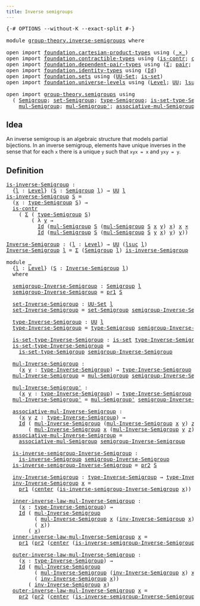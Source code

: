 ```yaml
---
title: Inverse semigroups
---
```


<pre class="Agda"><a id="44" class="Symbol">{-#</a> <a id="48" class="Keyword">OPTIONS</a> <a id="56" class="Pragma">--without-K</a> <a id="68" class="Pragma">--exact-split</a> <a id="82" class="Symbol">#-}</a>

<a id="87" class="Keyword">module</a> <a id="94" href="group-theory.inverse-semigroups.html" class="Module">group-theory.inverse-semigroups</a> <a id="126" class="Keyword">where</a>

<a id="133" class="Keyword">open</a> <a id="138" class="Keyword">import</a> <a id="145" href="foundation.cartesian-product-types.html" class="Module">foundation.cartesian-product-types</a> <a id="180" class="Keyword">using</a> <a id="186" class="Symbol">(</a><a id="187" href="foundation-core.cartesian-product-types.html#577" class="Function Operator">_×_</a><a id="190" class="Symbol">)</a>
<a id="192" class="Keyword">open</a> <a id="197" class="Keyword">import</a> <a id="204" href="foundation.contractible-types.html" class="Module">foundation.contractible-types</a> <a id="234" class="Keyword">using</a> <a id="240" class="Symbol">(</a><a id="241" href="foundation-core.contractible-types.html#992" class="Function">is-contr</a><a id="249" class="Symbol">;</a> <a id="251" href="foundation-core.contractible-types.html#1085" class="Function">center</a><a id="257" class="Symbol">)</a>
<a id="259" class="Keyword">open</a> <a id="264" class="Keyword">import</a> <a id="271" href="foundation.dependent-pair-types.html" class="Module">foundation.dependent-pair-types</a> <a id="303" class="Keyword">using</a> <a id="309" class="Symbol">(</a><a id="310" href="foundation-core.dependent-pair-types.html#502" class="Record">Σ</a><a id="311" class="Symbol">;</a> <a id="313" href="foundation-core.dependent-pair-types.html#575" class="InductiveConstructor">pair</a><a id="317" class="Symbol">;</a> <a id="319" href="foundation-core.dependent-pair-types.html#592" class="Field">pr1</a><a id="322" class="Symbol">;</a> <a id="324" href="foundation-core.dependent-pair-types.html#604" class="Field">pr2</a><a id="327" class="Symbol">)</a>
<a id="329" class="Keyword">open</a> <a id="334" class="Keyword">import</a> <a id="341" href="foundation.identity-types.html" class="Module">foundation.identity-types</a> <a id="367" class="Keyword">using</a> <a id="373" class="Symbol">(</a><a id="374" href="foundation-core.identity-types.html#641" class="Datatype">Id</a><a id="376" class="Symbol">)</a>
<a id="378" class="Keyword">open</a> <a id="383" class="Keyword">import</a> <a id="390" href="foundation.sets.html" class="Module">foundation.sets</a> <a id="406" class="Keyword">using</a> <a id="412" class="Symbol">(</a><a id="413" href="foundation-core.sets.html#1177" class="Function">UU-Set</a><a id="419" class="Symbol">;</a> <a id="421" href="foundation-core.sets.html#1099" class="Function">is-set</a><a id="427" class="Symbol">)</a>
<a id="429" class="Keyword">open</a> <a id="434" class="Keyword">import</a> <a id="441" href="foundation.universe-levels.html" class="Module">foundation.universe-levels</a> <a id="468" class="Keyword">using</a> <a id="474" class="Symbol">(</a><a id="475" href="Agda.Primitive.html#597" class="Postulate">Level</a><a id="480" class="Symbol">;</a> <a id="482" href="foundation-core.universe-levels.html#222" class="Primitive">UU</a><a id="484" class="Symbol">;</a> <a id="486" href="Agda.Primitive.html#780" class="Primitive">lsuc</a><a id="490" class="Symbol">)</a>

<a id="493" class="Keyword">open</a> <a id="498" class="Keyword">import</a> <a id="505" href="group-theory.semigroups.html" class="Module">group-theory.semigroups</a> <a id="529" class="Keyword">using</a>
  <a id="537" class="Symbol">(</a> <a id="539" href="group-theory.semigroups.html#737" class="Function">Semigroup</a><a id="548" class="Symbol">;</a> <a id="550" href="group-theory.semigroups.html#881" class="Function">set-Semigroup</a><a id="563" class="Symbol">;</a> <a id="565" href="group-theory.semigroups.html#933" class="Function">type-Semigroup</a><a id="579" class="Symbol">;</a> <a id="581" href="group-theory.semigroups.html#1000" class="Function">is-set-type-Semigroup</a><a id="602" class="Symbol">;</a>
    <a id="608" href="group-theory.semigroups.html#1215" class="Function">mul-Semigroup</a><a id="621" class="Symbol">;</a> <a id="623" href="group-theory.semigroups.html#1335" class="Function">mul-Semigroup&#39;</a><a id="637" class="Symbol">;</a> <a id="639" href="group-theory.semigroups.html#1445" class="Function">associative-mul-Semigroup</a><a id="664" class="Symbol">)</a>
</pre>
## Idea

An inverse semigroup is an algebraic structure that models partial bijections. In an inverse semigroup, elements have unique inverses in the sense that for each `x` there is a unique `y` such that `xyx = x` and `yxy = y`.

## Definition

<pre class="Agda"><a id="is-inverse-Semigroup"></a><a id="926" href="group-theory.inverse-semigroups.html#926" class="Function">is-inverse-Semigroup</a> <a id="947" class="Symbol">:</a>
  <a id="951" class="Symbol">{</a><a id="952" href="group-theory.inverse-semigroups.html#952" class="Bound">l</a> <a id="954" class="Symbol">:</a> <a id="956" href="Agda.Primitive.html#597" class="Postulate">Level</a><a id="961" class="Symbol">}</a> <a id="963" class="Symbol">(</a><a id="964" href="group-theory.inverse-semigroups.html#964" class="Bound">S</a> <a id="966" class="Symbol">:</a> <a id="968" href="group-theory.semigroups.html#737" class="Function">Semigroup</a> <a id="978" href="group-theory.inverse-semigroups.html#952" class="Bound">l</a><a id="979" class="Symbol">)</a> <a id="981" class="Symbol">→</a> <a id="983" href="foundation-core.universe-levels.html#222" class="Primitive">UU</a> <a id="986" href="group-theory.inverse-semigroups.html#952" class="Bound">l</a>
<a id="988" href="group-theory.inverse-semigroups.html#926" class="Function">is-inverse-Semigroup</a> <a id="1009" href="group-theory.inverse-semigroups.html#1009" class="Bound">S</a> <a id="1011" class="Symbol">=</a>
  <a id="1015" class="Symbol">(</a><a id="1016" href="group-theory.inverse-semigroups.html#1016" class="Bound">x</a> <a id="1018" class="Symbol">:</a> <a id="1020" href="group-theory.semigroups.html#933" class="Function">type-Semigroup</a> <a id="1035" href="group-theory.inverse-semigroups.html#1009" class="Bound">S</a><a id="1036" class="Symbol">)</a> <a id="1038" class="Symbol">→</a>
  <a id="1042" href="foundation-core.contractible-types.html#992" class="Function">is-contr</a>
    <a id="1055" class="Symbol">(</a> <a id="1057" href="foundation-core.dependent-pair-types.html#502" class="Record">Σ</a> <a id="1059" class="Symbol">(</a> <a id="1061" href="group-theory.semigroups.html#933" class="Function">type-Semigroup</a> <a id="1076" href="group-theory.inverse-semigroups.html#1009" class="Bound">S</a><a id="1077" class="Symbol">)</a>
        <a id="1087" class="Symbol">(</a> <a id="1089" class="Symbol">λ</a> <a id="1091" href="group-theory.inverse-semigroups.html#1091" class="Bound">y</a> <a id="1093" class="Symbol">→</a>
          <a id="1105" href="foundation-core.identity-types.html#641" class="Datatype">Id</a> <a id="1108" class="Symbol">(</a><a id="1109" href="group-theory.semigroups.html#1215" class="Function">mul-Semigroup</a> <a id="1123" href="group-theory.inverse-semigroups.html#1009" class="Bound">S</a> <a id="1125" class="Symbol">(</a><a id="1126" href="group-theory.semigroups.html#1215" class="Function">mul-Semigroup</a> <a id="1140" href="group-theory.inverse-semigroups.html#1009" class="Bound">S</a> <a id="1142" href="group-theory.inverse-semigroups.html#1016" class="Bound">x</a> <a id="1144" href="group-theory.inverse-semigroups.html#1091" class="Bound">y</a><a id="1145" class="Symbol">)</a> <a id="1147" href="group-theory.inverse-semigroups.html#1016" class="Bound">x</a><a id="1148" class="Symbol">)</a> <a id="1150" href="group-theory.inverse-semigroups.html#1016" class="Bound">x</a> <a id="1152" href="foundation-core.cartesian-product-types.html#577" class="Function Operator">×</a>
          <a id="1164" href="foundation-core.identity-types.html#641" class="Datatype">Id</a> <a id="1167" class="Symbol">(</a><a id="1168" href="group-theory.semigroups.html#1215" class="Function">mul-Semigroup</a> <a id="1182" href="group-theory.inverse-semigroups.html#1009" class="Bound">S</a> <a id="1184" class="Symbol">(</a><a id="1185" href="group-theory.semigroups.html#1215" class="Function">mul-Semigroup</a> <a id="1199" href="group-theory.inverse-semigroups.html#1009" class="Bound">S</a> <a id="1201" href="group-theory.inverse-semigroups.html#1091" class="Bound">y</a> <a id="1203" href="group-theory.inverse-semigroups.html#1016" class="Bound">x</a><a id="1204" class="Symbol">)</a> <a id="1206" href="group-theory.inverse-semigroups.html#1091" class="Bound">y</a><a id="1207" class="Symbol">)</a> <a id="1209" href="group-theory.inverse-semigroups.html#1091" class="Bound">y</a><a id="1210" class="Symbol">))</a>

<a id="Inverse-Semigroup"></a><a id="1214" href="group-theory.inverse-semigroups.html#1214" class="Function">Inverse-Semigroup</a> <a id="1232" class="Symbol">:</a> <a id="1234" class="Symbol">(</a><a id="1235" href="group-theory.inverse-semigroups.html#1235" class="Bound">l</a> <a id="1237" class="Symbol">:</a> <a id="1239" href="Agda.Primitive.html#597" class="Postulate">Level</a><a id="1244" class="Symbol">)</a> <a id="1246" class="Symbol">→</a> <a id="1248" href="foundation-core.universe-levels.html#222" class="Primitive">UU</a> <a id="1251" class="Symbol">(</a><a id="1252" href="Agda.Primitive.html#780" class="Primitive">lsuc</a> <a id="1257" href="group-theory.inverse-semigroups.html#1235" class="Bound">l</a><a id="1258" class="Symbol">)</a>
<a id="1260" href="group-theory.inverse-semigroups.html#1214" class="Function">Inverse-Semigroup</a> <a id="1278" href="group-theory.inverse-semigroups.html#1278" class="Bound">l</a> <a id="1280" class="Symbol">=</a> <a id="1282" href="foundation-core.dependent-pair-types.html#502" class="Record">Σ</a> <a id="1284" class="Symbol">(</a><a id="1285" href="group-theory.semigroups.html#737" class="Function">Semigroup</a> <a id="1295" href="group-theory.inverse-semigroups.html#1278" class="Bound">l</a><a id="1296" class="Symbol">)</a> <a id="1298" href="group-theory.inverse-semigroups.html#926" class="Function">is-inverse-Semigroup</a>

<a id="1320" class="Keyword">module</a> <a id="1327" href="group-theory.inverse-semigroups.html#1327" class="Module">_</a>
  <a id="1331" class="Symbol">{</a><a id="1332" href="group-theory.inverse-semigroups.html#1332" class="Bound">l</a> <a id="1334" class="Symbol">:</a> <a id="1336" href="Agda.Primitive.html#597" class="Postulate">Level</a><a id="1341" class="Symbol">}</a> <a id="1343" class="Symbol">(</a><a id="1344" href="group-theory.inverse-semigroups.html#1344" class="Bound">S</a> <a id="1346" class="Symbol">:</a> <a id="1348" href="group-theory.inverse-semigroups.html#1214" class="Function">Inverse-Semigroup</a> <a id="1366" href="group-theory.inverse-semigroups.html#1332" class="Bound">l</a><a id="1367" class="Symbol">)</a>
  <a id="1371" class="Keyword">where</a>

  <a id="1380" href="group-theory.inverse-semigroups.html#1380" class="Function">semigroup-Inverse-Semigroup</a> <a id="1408" class="Symbol">:</a> <a id="1410" href="group-theory.semigroups.html#737" class="Function">Semigroup</a> <a id="1420" href="group-theory.inverse-semigroups.html#1332" class="Bound">l</a>
  <a id="1424" href="group-theory.inverse-semigroups.html#1380" class="Function">semigroup-Inverse-Semigroup</a> <a id="1452" class="Symbol">=</a> <a id="1454" href="foundation-core.dependent-pair-types.html#592" class="Field">pr1</a> <a id="1458" href="group-theory.inverse-semigroups.html#1344" class="Bound">S</a>

  <a id="1463" href="group-theory.inverse-semigroups.html#1463" class="Function">set-Inverse-Semigroup</a> <a id="1485" class="Symbol">:</a> <a id="1487" href="foundation-core.sets.html#1177" class="Function">UU-Set</a> <a id="1494" href="group-theory.inverse-semigroups.html#1332" class="Bound">l</a>
  <a id="1498" href="group-theory.inverse-semigroups.html#1463" class="Function">set-Inverse-Semigroup</a> <a id="1520" class="Symbol">=</a> <a id="1522" href="group-theory.semigroups.html#881" class="Function">set-Semigroup</a> <a id="1536" href="group-theory.inverse-semigroups.html#1380" class="Function">semigroup-Inverse-Semigroup</a>

  <a id="1567" href="group-theory.inverse-semigroups.html#1567" class="Function">type-Inverse-Semigroup</a> <a id="1590" class="Symbol">:</a> <a id="1592" href="foundation-core.universe-levels.html#222" class="Primitive">UU</a> <a id="1595" href="group-theory.inverse-semigroups.html#1332" class="Bound">l</a>
  <a id="1599" href="group-theory.inverse-semigroups.html#1567" class="Function">type-Inverse-Semigroup</a> <a id="1622" class="Symbol">=</a> <a id="1624" href="group-theory.semigroups.html#933" class="Function">type-Semigroup</a> <a id="1639" href="group-theory.inverse-semigroups.html#1380" class="Function">semigroup-Inverse-Semigroup</a>

  <a id="1670" href="group-theory.inverse-semigroups.html#1670" class="Function">is-set-type-Inverse-Semigroup</a> <a id="1700" class="Symbol">:</a> <a id="1702" href="foundation-core.sets.html#1099" class="Function">is-set</a> <a id="1709" href="group-theory.inverse-semigroups.html#1567" class="Function">type-Inverse-Semigroup</a>
  <a id="1734" href="group-theory.inverse-semigroups.html#1670" class="Function">is-set-type-Inverse-Semigroup</a> <a id="1764" class="Symbol">=</a>
    <a id="1770" href="group-theory.semigroups.html#1000" class="Function">is-set-type-Semigroup</a> <a id="1792" href="group-theory.inverse-semigroups.html#1380" class="Function">semigroup-Inverse-Semigroup</a>

  <a id="1823" href="group-theory.inverse-semigroups.html#1823" class="Function">mul-Inverse-Semigroup</a> <a id="1845" class="Symbol">:</a>
    <a id="1851" class="Symbol">(</a><a id="1852" href="group-theory.inverse-semigroups.html#1852" class="Bound">x</a> <a id="1854" href="group-theory.inverse-semigroups.html#1854" class="Bound">y</a> <a id="1856" class="Symbol">:</a> <a id="1858" href="group-theory.inverse-semigroups.html#1567" class="Function">type-Inverse-Semigroup</a><a id="1880" class="Symbol">)</a> <a id="1882" class="Symbol">→</a> <a id="1884" href="group-theory.inverse-semigroups.html#1567" class="Function">type-Inverse-Semigroup</a>
  <a id="1909" href="group-theory.inverse-semigroups.html#1823" class="Function">mul-Inverse-Semigroup</a> <a id="1931" class="Symbol">=</a> <a id="1933" href="group-theory.semigroups.html#1215" class="Function">mul-Semigroup</a> <a id="1947" href="group-theory.inverse-semigroups.html#1380" class="Function">semigroup-Inverse-Semigroup</a>

  <a id="1978" href="group-theory.inverse-semigroups.html#1978" class="Function">mul-Inverse-Semigroup&#39;</a> <a id="2001" class="Symbol">:</a>
    <a id="2007" class="Symbol">(</a><a id="2008" href="group-theory.inverse-semigroups.html#2008" class="Bound">x</a> <a id="2010" href="group-theory.inverse-semigroups.html#2010" class="Bound">y</a> <a id="2012" class="Symbol">:</a> <a id="2014" href="group-theory.inverse-semigroups.html#1567" class="Function">type-Inverse-Semigroup</a><a id="2036" class="Symbol">)</a> <a id="2038" class="Symbol">→</a> <a id="2040" href="group-theory.inverse-semigroups.html#1567" class="Function">type-Inverse-Semigroup</a>
  <a id="2065" href="group-theory.inverse-semigroups.html#1978" class="Function">mul-Inverse-Semigroup&#39;</a> <a id="2088" class="Symbol">=</a> <a id="2090" href="group-theory.semigroups.html#1335" class="Function">mul-Semigroup&#39;</a> <a id="2105" href="group-theory.inverse-semigroups.html#1380" class="Function">semigroup-Inverse-Semigroup</a>

  <a id="2136" href="group-theory.inverse-semigroups.html#2136" class="Function">associative-mul-Inverse-Semigroup</a> <a id="2170" class="Symbol">:</a>
    <a id="2176" class="Symbol">(</a><a id="2177" href="group-theory.inverse-semigroups.html#2177" class="Bound">x</a> <a id="2179" href="group-theory.inverse-semigroups.html#2179" class="Bound">y</a> <a id="2181" href="group-theory.inverse-semigroups.html#2181" class="Bound">z</a> <a id="2183" class="Symbol">:</a> <a id="2185" href="group-theory.inverse-semigroups.html#1567" class="Function">type-Inverse-Semigroup</a><a id="2207" class="Symbol">)</a> <a id="2209" class="Symbol">→</a>
    <a id="2215" href="foundation-core.identity-types.html#641" class="Datatype">Id</a> <a id="2218" class="Symbol">(</a> <a id="2220" href="group-theory.inverse-semigroups.html#1823" class="Function">mul-Inverse-Semigroup</a> <a id="2242" class="Symbol">(</a><a id="2243" href="group-theory.inverse-semigroups.html#1823" class="Function">mul-Inverse-Semigroup</a> <a id="2265" href="group-theory.inverse-semigroups.html#2177" class="Bound">x</a> <a id="2267" href="group-theory.inverse-semigroups.html#2179" class="Bound">y</a><a id="2268" class="Symbol">)</a> <a id="2270" href="group-theory.inverse-semigroups.html#2181" class="Bound">z</a><a id="2271" class="Symbol">)</a>
       <a id="2280" class="Symbol">(</a> <a id="2282" href="group-theory.inverse-semigroups.html#1823" class="Function">mul-Inverse-Semigroup</a> <a id="2304" href="group-theory.inverse-semigroups.html#2177" class="Bound">x</a> <a id="2306" class="Symbol">(</a><a id="2307" href="group-theory.inverse-semigroups.html#1823" class="Function">mul-Inverse-Semigroup</a> <a id="2329" href="group-theory.inverse-semigroups.html#2179" class="Bound">y</a> <a id="2331" href="group-theory.inverse-semigroups.html#2181" class="Bound">z</a><a id="2332" class="Symbol">))</a>
  <a id="2337" href="group-theory.inverse-semigroups.html#2136" class="Function">associative-mul-Inverse-Semigroup</a> <a id="2371" class="Symbol">=</a>
    <a id="2377" href="group-theory.semigroups.html#1445" class="Function">associative-mul-Semigroup</a> <a id="2403" href="group-theory.inverse-semigroups.html#1380" class="Function">semigroup-Inverse-Semigroup</a>

  <a id="2434" href="group-theory.inverse-semigroups.html#2434" class="Function">is-inverse-semigroup-Inverse-Semigroup</a> <a id="2473" class="Symbol">:</a>
    <a id="2479" href="group-theory.inverse-semigroups.html#926" class="Function">is-inverse-Semigroup</a> <a id="2500" href="group-theory.inverse-semigroups.html#1380" class="Function">semigroup-Inverse-Semigroup</a>
  <a id="2530" href="group-theory.inverse-semigroups.html#2434" class="Function">is-inverse-semigroup-Inverse-Semigroup</a> <a id="2569" class="Symbol">=</a> <a id="2571" href="foundation-core.dependent-pair-types.html#604" class="Field">pr2</a> <a id="2575" href="group-theory.inverse-semigroups.html#1344" class="Bound">S</a>

  <a id="2580" href="group-theory.inverse-semigroups.html#2580" class="Function">inv-Inverse-Semigroup</a> <a id="2602" class="Symbol">:</a> <a id="2604" href="group-theory.inverse-semigroups.html#1567" class="Function">type-Inverse-Semigroup</a> <a id="2627" class="Symbol">→</a> <a id="2629" href="group-theory.inverse-semigroups.html#1567" class="Function">type-Inverse-Semigroup</a>
  <a id="2654" href="group-theory.inverse-semigroups.html#2580" class="Function">inv-Inverse-Semigroup</a> <a id="2676" href="group-theory.inverse-semigroups.html#2676" class="Bound">x</a> <a id="2678" class="Symbol">=</a>
    <a id="2684" href="foundation-core.dependent-pair-types.html#592" class="Field">pr1</a> <a id="2688" class="Symbol">(</a><a id="2689" href="foundation-core.contractible-types.html#1085" class="Function">center</a> <a id="2696" class="Symbol">(</a><a id="2697" href="group-theory.inverse-semigroups.html#2434" class="Function">is-inverse-semigroup-Inverse-Semigroup</a> <a id="2736" href="group-theory.inverse-semigroups.html#2676" class="Bound">x</a><a id="2737" class="Symbol">))</a>

  <a id="2743" href="group-theory.inverse-semigroups.html#2743" class="Function">inner-inverse-law-mul-Inverse-Semigroup</a> <a id="2783" class="Symbol">:</a>
    <a id="2789" class="Symbol">(</a><a id="2790" href="group-theory.inverse-semigroups.html#2790" class="Bound">x</a> <a id="2792" class="Symbol">:</a> <a id="2794" href="group-theory.inverse-semigroups.html#1567" class="Function">type-Inverse-Semigroup</a><a id="2816" class="Symbol">)</a> <a id="2818" class="Symbol">→</a>
    <a id="2824" href="foundation-core.identity-types.html#641" class="Datatype">Id</a> <a id="2827" class="Symbol">(</a> <a id="2829" href="group-theory.inverse-semigroups.html#1823" class="Function">mul-Inverse-Semigroup</a>
         <a id="2860" class="Symbol">(</a> <a id="2862" href="group-theory.inverse-semigroups.html#1823" class="Function">mul-Inverse-Semigroup</a> <a id="2884" href="group-theory.inverse-semigroups.html#2790" class="Bound">x</a> <a id="2886" class="Symbol">(</a><a id="2887" href="group-theory.inverse-semigroups.html#2580" class="Function">inv-Inverse-Semigroup</a> <a id="2909" href="group-theory.inverse-semigroups.html#2790" class="Bound">x</a><a id="2910" class="Symbol">))</a>
         <a id="2922" class="Symbol">(</a> <a id="2924" href="group-theory.inverse-semigroups.html#2790" class="Bound">x</a><a id="2925" class="Symbol">))</a>
       <a id="2935" class="Symbol">(</a> <a id="2937" href="group-theory.inverse-semigroups.html#2790" class="Bound">x</a><a id="2938" class="Symbol">)</a>
  <a id="2942" href="group-theory.inverse-semigroups.html#2743" class="Function">inner-inverse-law-mul-Inverse-Semigroup</a> <a id="2982" href="group-theory.inverse-semigroups.html#2982" class="Bound">x</a> <a id="2984" class="Symbol">=</a>
    <a id="2990" href="foundation-core.dependent-pair-types.html#592" class="Field">pr1</a> <a id="2994" class="Symbol">(</a><a id="2995" href="foundation-core.dependent-pair-types.html#604" class="Field">pr2</a> <a id="2999" class="Symbol">(</a><a id="3000" href="foundation-core.contractible-types.html#1085" class="Function">center</a> <a id="3007" class="Symbol">(</a><a id="3008" href="group-theory.inverse-semigroups.html#2434" class="Function">is-inverse-semigroup-Inverse-Semigroup</a> <a id="3047" href="group-theory.inverse-semigroups.html#2982" class="Bound">x</a><a id="3048" class="Symbol">)))</a>

  <a id="3055" href="group-theory.inverse-semigroups.html#3055" class="Function">outer-inverse-law-mul-Inverse-Semigroup</a> <a id="3095" class="Symbol">:</a>
    <a id="3101" class="Symbol">(</a><a id="3102" href="group-theory.inverse-semigroups.html#3102" class="Bound">x</a> <a id="3104" class="Symbol">:</a> <a id="3106" href="group-theory.inverse-semigroups.html#1567" class="Function">type-Inverse-Semigroup</a><a id="3128" class="Symbol">)</a> <a id="3130" class="Symbol">→</a>
    <a id="3136" href="foundation-core.identity-types.html#641" class="Datatype">Id</a> <a id="3139" class="Symbol">(</a> <a id="3141" href="group-theory.inverse-semigroups.html#1823" class="Function">mul-Inverse-Semigroup</a>
         <a id="3172" class="Symbol">(</a> <a id="3174" href="group-theory.inverse-semigroups.html#1823" class="Function">mul-Inverse-Semigroup</a> <a id="3196" class="Symbol">(</a><a id="3197" href="group-theory.inverse-semigroups.html#2580" class="Function">inv-Inverse-Semigroup</a> <a id="3219" href="group-theory.inverse-semigroups.html#3102" class="Bound">x</a><a id="3220" class="Symbol">)</a> <a id="3222" href="group-theory.inverse-semigroups.html#3102" class="Bound">x</a><a id="3223" class="Symbol">)</a>
         <a id="3234" class="Symbol">(</a> <a id="3236" href="group-theory.inverse-semigroups.html#2580" class="Function">inv-Inverse-Semigroup</a> <a id="3258" href="group-theory.inverse-semigroups.html#3102" class="Bound">x</a><a id="3259" class="Symbol">))</a>
       <a id="3269" class="Symbol">(</a> <a id="3271" href="group-theory.inverse-semigroups.html#2580" class="Function">inv-Inverse-Semigroup</a> <a id="3293" href="group-theory.inverse-semigroups.html#3102" class="Bound">x</a><a id="3294" class="Symbol">)</a>
  <a id="3298" href="group-theory.inverse-semigroups.html#3055" class="Function">outer-inverse-law-mul-Inverse-Semigroup</a> <a id="3338" href="group-theory.inverse-semigroups.html#3338" class="Bound">x</a> <a id="3340" class="Symbol">=</a>
    <a id="3346" href="foundation-core.dependent-pair-types.html#604" class="Field">pr2</a> <a id="3350" class="Symbol">(</a><a id="3351" href="foundation-core.dependent-pair-types.html#604" class="Field">pr2</a> <a id="3355" class="Symbol">(</a><a id="3356" href="foundation-core.contractible-types.html#1085" class="Function">center</a> <a id="3363" class="Symbol">(</a><a id="3364" href="group-theory.inverse-semigroups.html#2434" class="Function">is-inverse-semigroup-Inverse-Semigroup</a> <a id="3403" href="group-theory.inverse-semigroups.html#3338" class="Bound">x</a><a id="3404" class="Symbol">)))</a>
</pre>